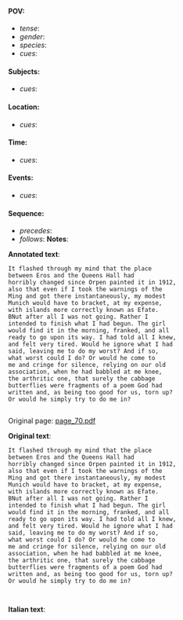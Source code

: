 #### POV: 
  - *tense*:
  - *gender*:
  - *species*:
  - *cues*:
#### Subjects:
  - *cues*:
#### Location:
  - *cues*:
#### Time:
  - *cues*:
#### Events:
  - *cues*:
#### Sequence:
  - *precedes*: 
  - *follows*:
**Notes**:


**Annotated text**:
```
It flashed through my mind that the place 
between Eros and the Queens Hall had 
horribly changed since Orpen painted it in 1912, 
also that even if I took the warnings of the 
Ming and got there instantaneously, my modest 
Munich would have to bracket, at my expense, 
with islands more correctly known as Efate. 
BNut after all I was not going. Rather I 
intended to finish what I had begun. The girl 
would find it in the morning, franked, and all 
ready to go upon its way. I had told all I knew, 
and felt very tired. Would he ignore what I had 
said, leaving me to do my worst? And if so, 
what worst could I do? Or would he come to 
me and cringe for silence, relying on our old 
association, when he had babbled at me knee, 
the arthritic one, that surely the cabbage 
butterflies were fragments of a poem God had 
written and, as being too good for us, torn up? 
Or would he simply try to do me in? 


```

Original page:
[page_70.pdf](https://github.com/vigji/cainjb/blob/main/source_material/pages/page_70.pdf)

**Original text**:
```
It flashed through my mind that the place 
between Eros and the Queens Hall had 
horribly changed since Orpen painted it in 1912, 
also that even if I took the warnings of the 
Ming and got there instantaneously, my modest 
Munich would have to bracket, at my expense, 
with islands more correctly known as Efate. 
BNut after all I was not going. Rather I 
intended to finish what I had begun. The girl 
would find it in the morning, franked, and all 
ready to go upon its way. I had told all I knew, 
and felt very tired. Would he ignore what I had 
said, leaving me to do my worst? And if so, 
what worst could I do? Or would he come to 
me and cringe for silence, relying on our old 
association, when he had babbled at me knee, 
the arthritic one, that surely the cabbage 
butterflies were fragments of a poem God had 
written and, as being too good for us, torn up? 
Or would he simply try to do me in? 


```

```
```

**Italian text**:
```
```

